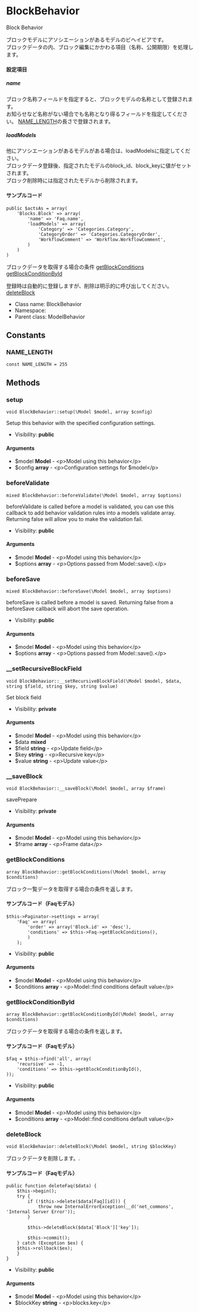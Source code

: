 BlockBehavior
===============

Block Behavior

ブロックモデルにアソシエーションがあるモデルのビヘイビアです。<br>
ブロックデータの内、ブロック編集にかかわる項目（名称、公開期限）を処理します。<br>

#### 設定項目
##### name
ブロック名称フィールドを指定すると、ブロックモデルの名称として登録されます。<br>
お知らせなど名称がない場合でも名称となり得るフィールドを指定してください。
[NAME_LENGTH](#name_length)の長さで登録されます。<br>

##### loadModels
他にアソシエーションがあるモデルがある場合は、loadModelsに指定してください。<br>
ブロックデータ登録後、指定されたモデルのblock_id、block_keyに値がセットされます。<br>
ブロック削除時には指定されたモデルから削除されます。<br>

#### サンプルコード
```
public $actsAs = array(
	'Blocks.Block' => array(
		'name' => 'Faq.name',
		'loadModels' => array(
			'Category' => 'Categories.Category',
			'CategoryOrder' => 'Categories.CategoryOrder',
			'WorkflowComment' => 'Workflow.WorkflowComment',
		)
	)
)
```

ブロックデータを取得する場合の条件
[getBlockConditions](https://github.com/kteraguchi/test/blob/master/README.md#getblockconditions)
[getBlockConditionById](https://github.com/kteraguchi/test/blob/master/README.md#getblockconditionbyid)

登録時は自動的に登録しますが、削除は明示的に呼び出してください。
[deleteBlock](https://github.com/kteraguchi/test/blob/master/README.md#deleteblock)


* Class name: BlockBehavior
* Namespace: 
* Parent class: ModelBehavior



Constants
----------


### NAME_LENGTH

    const NAME_LENGTH = 255







Methods
-------


### setup

    void BlockBehavior::setup(\Model $model, array $config)

Setup this behavior with the specified configuration settings.



* Visibility: **public**


#### Arguments
* $model **Model** - &lt;p&gt;Model using this behavior&lt;/p&gt;
* $config **array** - &lt;p&gt;Configuration settings for $model&lt;/p&gt;



### beforeValidate

    mixed BlockBehavior::beforeValidate(\Model $model, array $options)

beforeValidate is called before a model is validated, you can use this callback to
add behavior validation rules into a models validate array. Returning false
will allow you to make the validation fail.



* Visibility: **public**


#### Arguments
* $model **Model** - &lt;p&gt;Model using this behavior&lt;/p&gt;
* $options **array** - &lt;p&gt;Options passed from Model::save().&lt;/p&gt;



### beforeSave

    mixed BlockBehavior::beforeSave(\Model $model, array $options)

beforeSave is called before a model is saved. Returning false from a beforeSave callback
will abort the save operation.



* Visibility: **public**


#### Arguments
* $model **Model** - &lt;p&gt;Model using this behavior&lt;/p&gt;
* $options **array** - &lt;p&gt;Options passed from Model::save().&lt;/p&gt;



### __setRecursiveBlockField

    void BlockBehavior::__setRecursiveBlockField(\Model $model, $data, string $field, string $key, string $value)

Set block field



* Visibility: **private**


#### Arguments
* $model **Model** - &lt;p&gt;Model using this behavior&lt;/p&gt;
* $data **mixed**
* $field **string** - &lt;p&gt;Update field&lt;/p&gt;
* $key **string** - &lt;p&gt;Recursive key&lt;/p&gt;
* $value **string** - &lt;p&gt;Update value&lt;/p&gt;



### __saveBlock

    void BlockBehavior::__saveBlock(\Model $model, array $frame)

savePrepare



* Visibility: **private**


#### Arguments
* $model **Model** - &lt;p&gt;Model using this behavior&lt;/p&gt;
* $frame **array** - &lt;p&gt;Frame data&lt;/p&gt;



### getBlockConditions

    array BlockBehavior::getBlockConditions(\Model $model, array $conditions)

ブロック一覧データを取得する場合の条件を返します。

#### サンプルコード（Faqモデル）
```
$this->Paginator->settings = array(
	'Faq' => array(
		'order' => array('Block.id' => 'desc'),
		'conditions' => $this->Faq->getBlockConditions(),
		)
	);
```

* Visibility: **public**


#### Arguments
* $model **Model** - &lt;p&gt;Model using this behavior&lt;/p&gt;
* $conditions **array** - &lt;p&gt;Model::find conditions default value&lt;/p&gt;



### getBlockConditionById

    array BlockBehavior::getBlockConditionById(\Model $model, array $conditions)

ブロックデータを取得する場合の条件を返します。

#### サンプルコード（Faqモデル）
```
$faq = $this->find('all', array(
	'recursive' => -1,
	'conditions' => $this->getBlockConditionById(),
));
```

* Visibility: **public**


#### Arguments
* $model **Model** - &lt;p&gt;Model using this behavior&lt;/p&gt;
* $conditions **array** - &lt;p&gt;Model::find conditions default value&lt;/p&gt;



### deleteBlock

    void BlockBehavior::deleteBlock(\Model $model, string $blockKey)

ブロックデータを削除します。.

#### サンプルコード（Faqモデル）
```
public function deleteFaq($data) {
	$this->begin();
	try {
		if (!$this->delete($data[Faq][id])) {
			throw new InternalErrorException(__d('net_commons', 'Internal Server Error'));
		}

		$this->deleteBlock($data['Block']['key']);

		$this->commit();
	} catch (Exception $ex) {
 	$this->rollback($ex);
	}
}
```

* Visibility: **public**


#### Arguments
* $model **Model** - &lt;p&gt;Model using this behavior&lt;/p&gt;
* $blockKey **string** - &lt;p&gt;blocks.key&lt;/p&gt;



